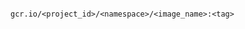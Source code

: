 <!-- usedin: [ _includes/_inlines/GettingStarted/common/image_repository/image_repository_provide-a-docker-image.md] -->

```

gcr.io/<project_id>/<namespace>/<image_name>:<tag>

```
